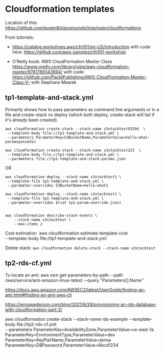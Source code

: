 # Cloudformation templates

Location of this: https://github.com/eugen8/playgrounds/tree/main/cloudformations

From tutorials: 

* https://catalog.workshops.aws/cfn101/en-US/introduction with code here: https://github.com/aws-samples/cfn101-workshop 

* O'Reilly book: AWS CloudFormation Master Class
 https://www.oreilly.com/library/view/aws-cloudformation-master/9781789343694/
with code: https://github.com/PacktPublishing/AWS-CloudFormation-Master-Class-V- 
with Stephane Maarek



## tp1-template-and-stack.yml

Primarily shows how to pass parameters as command line arguments or in a file
and create-stack vs deploy (which both deploy, create-stack will fail if it's already been created).

```
aws cloudformation create-stack --stack-name s3stacktest9329d  \
 --template-body file://tp1-template-and-stack.yml \
 --parameters ParameterKey=S3BucketName,ParameterValue=hello-what-paramspassedin

aws cloudformation create-stack --stack-name s3stacktest223  \
 --template-body file://tp1-template-and-stack.yml \
 --parameters file://tp1-template-and-stack-params.json
```

OR 

```
aws cloudformation deploy --stack-name s3stacktest1 \
 --template-file tp1-template-and-stack.yml \
 --parameter-overrides S3BucketName=hello-what1

aws cloudformation deploy --stack-name s3stacktest1 \
 --template-file tp1-template-and-stack.yml \
 --parameter-overrides $(cat tp1-param-override.json)


aws cloudformation describe-stack-events \
    --stack-name s3stacktest \
    --max-items 2

```

Cost estimation `aws cloudformation estimate-template-cost \
    --template-body file://tp1-template-and-stack.yml 

Delete stack: 
`aws cloudformation delete-stack --stack-name s3stacktest`

## tp2-rds-cf.yml

To locate an ami: 
aws ssm get-parameters-by-path --path /aws/service/ami-amazon-linux-latest --query "Parameters[].Name"


https://docs.aws.amazon.com/AWSEC2/latest/UserGuide/finding-an-ami.html#finding-an-ami-aws-cli


https://jennapederson.com/blog/2021/6/28/provisioning-an-rds-database-with-cloudformation-part-2/

aws cloudformation create-stack --stack-name rds-example --template-body file://tp2-rds-cf.yml \
--parameters ParameterKey=AvailabilityZone,ParameterValue=us-east-1a \
ParameterKey=EnvironmentType,ParameterValue=dev \
ParameterKey=KeyPairName,ParameterValue=jenna \
ParameterKey=DBPassword,ParameterValue=Abcd1234
